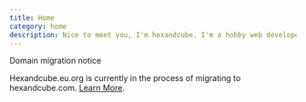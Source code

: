 ```yaml
---
title: Home
category: home
description: Nice to meet you, I'm hexandcube. I'm a hobby web developer from Poland.
---
```


<div class="alert alert-orange">
    <i class="text-2xl fa-solid fa-globe fa-fw"></i>
    <span class="title-6">Domain migration notice</span>
    <p class="content">
        Hexandcube.eu.org is currently in the process of migrating to hexandcube.com. 
        <a class="link" href="/migration">Learn More</a>.
    </p>
</div>
